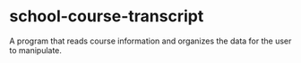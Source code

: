 # school-course-transcript
A program that reads course information and organizes the data for the user to manipulate.
